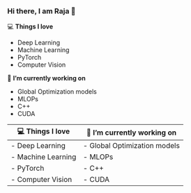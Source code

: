 ### Hi there, I am Raja 👋


💻 **Things I love**
- Deep Learning
- Machine Learning
- PyTorch
- Computer Vision


🔭 **I’m currently working on**
-  Global Optimization models
-  MLOPs
-  C++
-  CUDA


| 💻 **Things I love**   | 🔭 **I’m currently working on** |
| -------- | ------- |
| - Deep Learning  | -  Global Optimization models    |
| - Machine Learning | -  MLOPs    |
| - PyTorch | -  C++    |
| - Computer Vision | -  CUDA |


